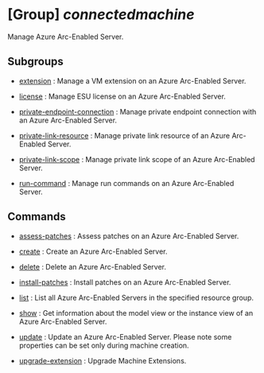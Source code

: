 # [Group] _connectedmachine_

Manage Azure Arc-Enabled Server.

## Subgroups

- [extension](/Commands/connectedmachine/extension/readme.md)
: Manage a VM extension on an Azure Arc-Enabled Server.

- [license](/Commands/connectedmachine/license/readme.md)
: Manage ESU license on an Azure Arc-Enabled Server.

- [private-endpoint-connection](/Commands/connectedmachine/private-endpoint-connection/readme.md)
: Manage private endpoint connection with an Azure Arc-Enabled Server.

- [private-link-resource](/Commands/connectedmachine/private-link-resource/readme.md)
: Manage private link resource of an Azure Arc-Enabled Server.

- [private-link-scope](/Commands/connectedmachine/private-link-scope/readme.md)
: Manage private link scope of an Azure Arc-Enabled Server.

- [run-command](/Commands/connectedmachine/run-command/readme.md)
: Manage run commands on an Azure Arc-Enabled Server.

## Commands

- [assess-patches](/Commands/connectedmachine/_assess-patches.md)
: Assess patches on an Azure Arc-Enabled Server.

- [create](/Commands/connectedmachine/_create.md)
: Create an Azure Arc-Enabled Server.

- [delete](/Commands/connectedmachine/_delete.md)
: Delete an Azure Arc-Enabled Server.

- [install-patches](/Commands/connectedmachine/_install-patches.md)
: Install patches on an Azure Arc-Enabled Server.

- [list](/Commands/connectedmachine/_list.md)
: List all Azure Arc-Enabled Servers in the specified resource group.

- [show](/Commands/connectedmachine/_show.md)
: Get information about the model view or the instance view of an Azure Arc-Enabled Server.

- [update](/Commands/connectedmachine/_update.md)
: Update an Azure Arc-Enabled Server. Please note some properties can be set only during machine creation.

- [upgrade-extension](/Commands/connectedmachine/_upgrade-extension.md)
: Upgrade Machine Extensions.
